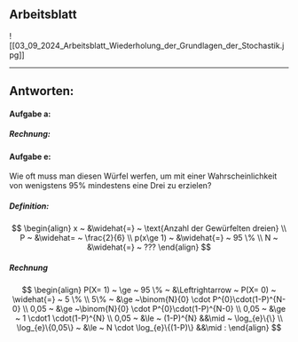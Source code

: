 ## Arbeitsblatt

![[03_09_2024_Arbeitsblatt_Wiederholung_der_Grundlagen_der_Stochastik.jpg]]

---

## Antworten:
#### Aufgabe a:
##### Rechnung:


#### Aufgabe e:
Wie oft muss man diesen Würfel werfen, um mit einer Wahrscheinlichkeit von wenigstens 95% mindestens eine Drei zu erzielen?
##### Definition:

$$
\begin{align}
x ~ &\widehat{=} ~ \text{Anzahl der Gewürfelten dreien} \\
P ~ &\widehat= ~ \frac{2}{6} \\
p(x\ge 1) ~ &\widehat{=} ~ 95 \% \\
N ~ &\widehat{=} ~ ???
\end{align}
$$

##### Rechnung

$$
\begin{align}
P(X= 1) ~ \ge ~ 95 \% ~ &\Leftrightarrow ~ P(X= 0) ~ \widehat{=} ~ 5 \% \\
5\% ~ &\ge ~\binom{N}{0} \cdot P^{0}\cdot(1-P)^{N-0} \\
0,05 ~ &\ge ~\binom{N}{0} \cdot P^{0}\cdot(1-P)^{N-0} \\
0,05 ~ &\ge ~ 1 \cdot1 \cdot(1-P)^{N} \\
0,05 ~ &\le ~ (1-P)^{N} &&\mid ~ \log_{e}\{\} \\
\log_{e}\{0,05\} ~ &\le ~ N \cdot \log_{e}\{(1-P)\} &&\mid : 
\end{align}
$$


